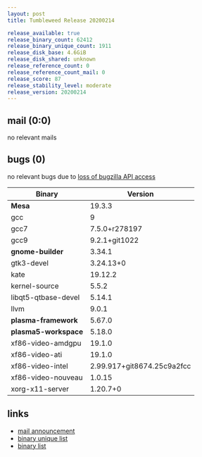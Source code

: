 ```yaml
---
layout: post
title: Tumbleweed Release 20200214

release_available: true
release_binary_count: 62412
release_binary_unique_count: 1911
release_disk_base: 4.6GiB
release_disk_shared: unknown
release_reference_count: 0
release_reference_count_mail: 0
release_score: 87
release_stability_level: moderate
release_version: 20200214
---
```


## mail (0:0)

no relevant mails

## bugs (0)

<!--more-->

no relevant bugs due to [loss of bugzilla API access](https://bugzilla.opensuse.org/show_bug.cgi?id=1157722)

Binary | Version
--- | ---
**Mesa** | 19.3.3
gcc | 9
gcc7 | 7.5.0+r278197
gcc9 | 9.2.1+git1022
**gnome-builder** | 3.34.1
gtk3-devel | 3.24.13+0
kate | 19.12.2
kernel-source | 5.5.2
libqt5-qtbase-devel | 5.14.1
llvm | 9.0.1
**plasma-framework** | 5.67.0
**plasma5-workspace** | 5.18.0
xf86-video-amdgpu | 19.1.0
xf86-video-ati | 19.1.0
xf86-video-intel | 2.99.917+git8674.25c9a2fcc
xf86-video-nouveau | 1.0.15
xorg-x11-server | 1.20.7+0

## links

- [mail announcement](https://lists.opensuse.org/opensuse-factory/2020-02/msg00366.html)
- [binary unique list](http://download.opensuse.org/history/20200214/rpm.unique.list)
- [binary list](http://download.opensuse.org/history/20200214/rpm.list)

